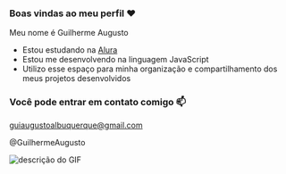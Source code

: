 ### Boas vindas ao meu perfil ❤️

Meu nome é Guilherme Augusto

- Estou estudando na [Alura](https://www.alura.com.br)
- Estou me desenvolvendo na linguagem JavaScript
- Utilizo esse espaço para minha organização e compartilhamento dos meus projetos desenvolvidos

### Você pode entrar em contato comigo 📫

guiaugustoalbuquerque@gmail.com

@GuilhermeAugusto

![descrição do GIF](https://media1.tenor.com/m/OaCCURoy4CIAAAAd/suuui-siuuu.gif)
